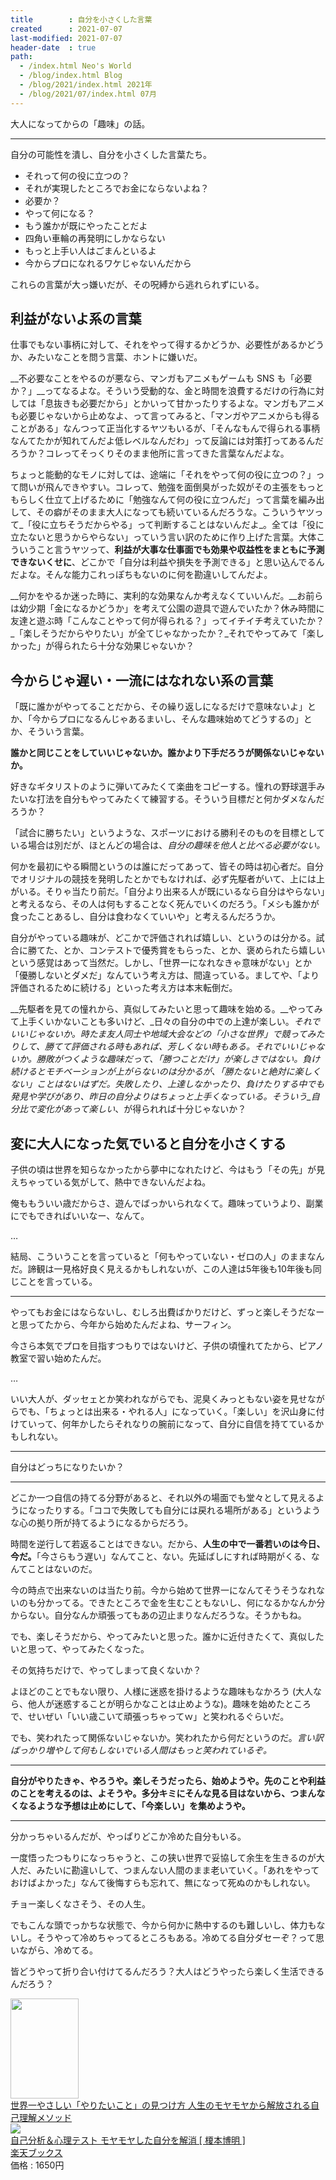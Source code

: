 ```yaml
---
title        : 自分を小さくした言葉
created      : 2021-07-07
last-modified: 2021-07-07
header-date  : true
path:
  - /index.html Neo's World
  - /blog/index.html Blog
  - /blog/2021/index.html 2021年
  - /blog/2021/07/index.html 07月
---
```


大人になってからの「趣味」の話。

---

自分の可能性を潰し、自分を小さくした言葉たち。

- それって何の役に立つの？
- それが実現したところでお金にならないよね？
- 必要か？
- やって何になる？
- もう誰かが既にやったことだよ
- 四角い車輪の再発明にしかならない
- もっと上手い人はごまんといるよ
- 今からプロになれるワケじゃないんだから

これらの言葉が大っ嫌いだが、その呪縛から逃れられずにいる。

## 利益がないよ系の言葉

仕事でもない事柄に対して、それをやって得するかどうか、必要性があるかどうか、みたいなことを問う言葉、ホントに嫌いだ。

__不必要なことをやるのが悪なら、マンガもアニメもゲームも SNS も「必要か？」__ってなるよな。そういう受動的な、金と時間を浪費するだけの行為に対しては「息抜きも必要だから」とかいって甘かったりするよな。マンガもアニメも必要じゃないから止めなよ、って言ってみると、「マンガやアニメからも得ることがある」なんつって正当化するヤツもいるが、「そんなもんで得られる事柄なんてたかが知れてんだよ低レベルなんだわ」って反論には対策打ってあるんだろうか？コレってそっくりそのまま他所に言ってきた言葉なんだよな。

ちょっと能動的なモノに対しては、途端に「それをやって何の役に立つの？」って問いが飛んできやすい。コレって、勉強を面倒臭がった奴がその主張をもっともらしく仕立て上げるために「勉強なんて何の役に立つんだ」って言葉を編み出して、その癖がそのまま大人になっても続いているんだろうな。こういうヤツって_「役に立ちそうだからやる」って判断することはないんだよ_。全ては「役に立たないと思うからやらない」っていう言い訳のために作り上げた言葉。大体こういうこと言うヤツって、__利益が大事な仕事面でも効果や収益性をまともに予測できないくせに__、どこかで「自分は利益や損失を予測できる」と思い込んでるんだよな。そんな能力これっぽちもないのに何を勘違いしてんだよ。

__何かをやるか迷った時に、実利的な効果なんか考えなくていいんだ。__お前らは幼少期「金になるかどうか」を考えて公園の遊具で遊んでいたか？休み時間に友達と遊ぶ時「こんなことやって何が得られる？」ってイチイチ考えていたか？_「楽しそうだからやりたい」が全てじゃなかったか？_それでやってみて「楽しかった」が得られたら十分な効果じゃないか？

## 今からじゃ遅い・一流にはなれない系の言葉

「既に誰かがやってることだから、その繰り返しになるだけで意味ないよ」とか、「今からプロになるんじゃあるまいし、そんな趣味始めてどうするの」とか、そういう言葉。

__誰かと同じことをしていいじゃないか。誰かより下手だろうが関係ないじゃないか。__

好きなギタリストのように弾いてみたくて楽曲をコピーする。憧れの野球選手みたいな打法を自分もやってみたくて練習する。そういう目標だと何かダメなんだろうか？

「試合に勝ちたい」というような、スポーツにおける勝利そのものを目標としている場合は別だが、ほとんどの場合は、_自分の趣味を他人と比べる必要がない。_

何かを最初にやる瞬間というのは誰にだってあって、皆その時は初心者だ。自分でオリジナルの競技を発明したとかでもなければ、必ず先駆者がいて、上には上がいる。そりゃ当たり前だ。「自分より出来る人が既にいるなら自分はやらない」と考えるなら、その人は何もすることなく死んでいくのだろう。「メシも誰かが食ったことあるし、自分は食わなくていいや」と考えるんだろうか。

自分がやっている趣味が、どこかで評価されれば嬉しい、というのは分かる。試合に勝てた、とか、コンテストで優秀賞をもらった、とか、褒められたら嬉しいという感覚はあって当然だ。しかし、「世界一になれなきゃ意味がない」とか「優勝しないとダメだ」なんていう考え方は、間違っている。ましてや、「より評価されるために続ける」といった考え方は本末転倒だ。

__先駆者を見ての憧れから、真似してみたいと思って趣味を始める。__やってみて上手くいかないことも多いけど、_日々の自分の中での上達が楽しい。_それでいいじゃないか。時たま友人同士や地域大会などの「小さな世界」で競ってみたりして、勝てて評価される時もあれば、芳しくない時もある。それでいいじゃないか。勝敗がつくような趣味だって、「勝つことだけ」が楽しさではない。負け続けるとモチベーションが上がらないのは分かるが、「勝たないと絶対に楽しくない」ことはないはずだ。失敗したり、上達しなかったり、負けたりする中でも発見や学びがあり、昨日の自分よりはちょっと上手くなっている。そういう_自分比で変化があって楽しい_、が得られれば十分じゃないか？

## 変に大人になった気でいると自分を小さくする

子供の頃は世界を知らなかったから夢中になれたけど、今はもう「その先」が見えちゃっている気がして、熱中できないんだよね。

俺ももういい歳だからさ、遊んでばっかいられなくて。趣味っていうより、副業にでもできればいいなー、なんて。

…

結局、こういうことを言っていると「何もやっていない・ゼロの人」のままなんだ。諦観は一見格好良く見えるかもしれないが、この人達は5年後も10年後も同じことを言っている。

---

やってもお金にはならないし、むしろ出費ばかりだけど、ずっと楽しそうだなーと思ってたから、今年から始めたんだよね、サーフィン。

今さら本気でプロを目指すつもりではないけど、子供の頃憧れてたから、ピアノ教室で習い始めたんだ。

…

いい大人が、ダッセェとか笑われながらでも、泥臭くみっともない姿を見せながらでも、「ちょっとは出来る・やれる人」になっていく。「楽しい」を沢山身に付けていって、何年かしたらそれなりの腕前になって、自分に自信を持てているかもしれない。

---

自分はどっちになりたいか？

---

どこか一つ自信の持てる分野があると、それ以外の場面でも堂々として見えるようになったりする。「ココで失敗しても自分には戻れる場所がある」というような心の拠り所が持てるようになるからだろう。

時間を逆行して若返ることはできない。だから、__人生の中で一番若いのは今日、今だ。__「今さらもう遅い」なんてこと、ない。先延ばしにすれば時期がくる、なんてことはないのだ。

今の時点で出来ないのは当たり前。今から始めて世界一になんてそうそうなれないのも分かってる。できたところで金を生むこともないし、何になるかなんか分からない。自分なんか頑張ってもあの辺止まりなんだろうな。そうかもね。

でも、楽しそうだから、やってみたいと思った。誰かに近付きたくて、真似したいと思って、やってみたくなった。

その気持ちだけで、やってしまって良くないか？

よほどのことでもない限り、人様に迷惑を掛けるような趣味もなかろう (大人なら、他人が迷惑することが明らかなことは止めような)。趣味を始めたところで、せいぜい「いい歳こいて頑張っちゃってｗ」と笑われるぐらいだ。

でも、笑われたって関係ないじゃないか。笑われたから何だというのだ。_言い訳ばっかり増やして何もしないでいる人間はもっと笑われているぞ。_

---

__自分がやりたきゃ、やろうや。楽しそうだったら、始めようや。先のことや利益のことを考えるのは、よそうや。多分キミにそんな見る目はないから、つまんなくなるような予想は止めにして、「今楽しい」を集めようや。__

---

分かっちゃいるんだが、やっぱりどこか冷めた自分もいる。

一度悟ったつもりになっちゃうと、この狭い世界で妥協して余生を生きるのが大人だ、みたいに勘違いして、つまんない人間のまま老いていく。「あれをやっておけばよかった」なんて後悔すらも忘れて、無になって死ぬのかもしれない。

チョー楽しくなさそう、その人生。

でもこんな頭でっかちな状態で、今から何かに熱中するのも難しいし、体力もないし。そうやって冷めちゃってるところもある。冷めてる自分ダセーぞ？って思いながら、冷めてる。

皆どうやって折り合い付けてるんだろう？大人はどうやったら楽しく生活できるんだろう？

<div class="ad-amazon">
  <div class="ad-amazon-image">
    <a href="https://www.amazon.co.jp/dp/4046044357?tag=neos21-22&amp;linkCode=osi&amp;th=1&amp;psc=1">
      <img src="https://m.media-amazon.com/images/I/51UeVtVk9cS._SL160_.jpg" width="109" height="160">
    </a>
  </div>
  <div class="ad-amazon-info">
    <div class="ad-amazon-title">
      <a href="https://www.amazon.co.jp/dp/4046044357?tag=neos21-22&amp;linkCode=osi&amp;th=1&amp;psc=1">世界一やさしい「やりたいこと」の見つけ方 人生のモヤモヤから解放される自己理解メソッド</a>
    </div>
  </div>
</div>

<div class="ad-rakuten">
  <div class="ad-rakuten-image">
    <a href="https://hb.afl.rakuten.co.jp/hgc/g00q0722.waxyc9ff.g00q0722.waxyd017/?pc=https%3A%2F%2Fitem.rakuten.co.jp%2Fbook%2F11428929%2F&amp;m=http%3A%2F%2Fm.rakuten.co.jp%2Fbook%2Fi%2F15630920%2F">
      <img src="https://thumbnail.image.rakuten.co.jp/@0_mall/book/cabinet/6558/9784382056558.jpg?_ex=128x128">
    </a>
  </div>
  <div class="ad-rakuten-info">
    <div class="ad-rakuten-title">
      <a href="https://hb.afl.rakuten.co.jp/hgc/g00q0722.waxyc9ff.g00q0722.waxyd017/?pc=https%3A%2F%2Fitem.rakuten.co.jp%2Fbook%2F11428929%2F&amp;m=http%3A%2F%2Fm.rakuten.co.jp%2Fbook%2Fi%2F15630920%2F">自己分析＆心理テスト モヤモヤした自分を解消 [ 榎本博明 ]</a>
    </div>
    <div class="ad-rakuten-shop">
      <a href="https://hb.afl.rakuten.co.jp/hgc/g00q0722.waxyc9ff.g00q0722.waxyd017/?pc=https%3A%2F%2Fwww.rakuten.co.jp%2Fbook%2F&amp;m=http%3A%2F%2Fm.rakuten.co.jp%2Fbook%2F">楽天ブックス</a>
    </div>
    <div class="ad-rakuten-price">価格 : 1650円</div>
  </div>
</div>
